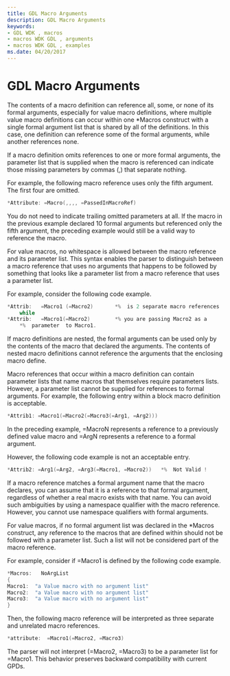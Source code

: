 ```yaml
---
title: GDL Macro Arguments
description: GDL Macro Arguments
keywords:
- GDL WDK , macros
- macros WDK GDL , arguments
- macros WDK GDL , examples
ms.date: 04/20/2017
---
```


# GDL Macro Arguments


The contents of a macro definition can reference all, some, or none of its formal arguments, especially for value macro definitions, where multiple value macro definitions can occur within one \*Macros construct with a single formal argument list that is shared by all of the definitions. In this case, one definition can reference some of the formal arguments, while another references none.

If a macro definition omits references to one or more formal arguments, the parameter list that is supplied when the macro is referenced can indicate those missing parameters by commas (,) that separate nothing.

For example, the following macro reference uses only the fifth argument. The first four are omitted.

```cpp
*Attribute: =Macro(,,,, =PassedInMacroRef)
```

You do not need to indicate trailing omitted parameters at all. If the macro in the previous example declared 10 formal arguments but referenced only the fifth argument, the preceding example would still be a valid way to reference the macro.

For value macros, no whitespace is allowed between the macro reference and its parameter list. This syntax enables the parser to distinguish between a macro reference that uses no arguments that happens to be followed by something that looks like a parameter list from a macro reference that uses a parameter list.

For example, consider the following code example.

```cpp
*Attrib:   =Macro1 (=Macro2)       *%  is 2 separate macro references
    while
*Attrib:   =Macro1(=Macro2)        *% you are passing Macro2 as a 
    *%  parameter  to Macro1.
```

If macro definitions are nested, the formal arguments can be used only by the contents of the macro that declared the arguments. The contents of nested macro definitions cannot reference the arguments that the enclosing macro define.

Macro references that occur within a macro definition can contain parameter lists that name macros that themselves require parameters lists. However, a parameter list cannot be supplied for references to formal arguments. For example, the following entry within a block macro definition is acceptable.

```cpp
*Attrib1: =Macro1(=Macro2(=Macro3(=Arg1, =Arg2)))
```

In the preceding example, =MacroN represents a reference to a previously defined value macro and =ArgN represents a reference to a formal argument.

However, the following code example is not an acceptable entry.

```cpp
*Attrib2: =Arg1(=Arg2, =Arg3(=Macro1, =Macro2))   *%  Not Valid !
```

If a macro reference matches a formal argument name that the macro declares, you can assume that it is a reference to that formal argument, regardless of whether a real macro exists with that name. You can avoid such ambiguities by using a namespace qualifier with the macro reference. However, you cannot use namespace qualifiers with formal arguments.

For value macros, if no formal argument list was declared in the \*Macros construct, any reference to the macros that are defined within should not be followed with a parameter list. Such a list will not be considered part of the macro reference.

For example, consider if =Macro1 is defined by the following code example.

```cpp
*Macros:   NoArgList
{
Macro1:  "a Value macro with no argument list"
Macro2:  "a Value macro with no argument list"
Macro3:  "a Value macro with no argument list"
}
```

Then, the following macro reference will be interpreted as three separate and unrelated macro references.

```cpp
*attribute:  =Macro1(=Macro2, =Macro3)
```

The parser will not interpret (=Macro2, =Macro3) to be a parameter list for =Macro1. This behavior preserves backward compatibility with current GPDs.

 

 




